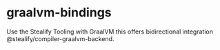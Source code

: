 # graalvm-bindings
Use the Stealify Tooling with GraalVM this offers bidirectional integration @stealify/compiler-graalvm-backend.
